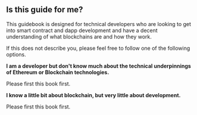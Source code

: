 ## Is this guide for me?

This guidebook is designed for technical developers who are looking to get into smart contract and dapp development and have a decent understanding of what blockchains are and how they work.

If this does not describe you, please feel free to follow one of the following options.

**I am a developer but don't know much about the technical underpinnings of Ethereum or Blockchain technologies.**

Please first this book first.

**I know a little bit about blockchain, but very little about development.**

Please first this book first.





